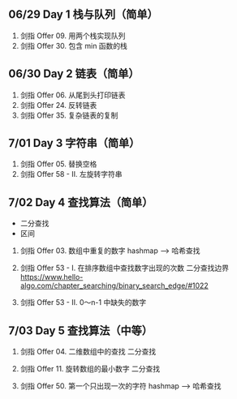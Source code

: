 ## 06/29 **Day 1**  **栈与队列（简单）**
1. 剑指 Offer 09. 用两个栈实现队列
2. 剑指 Offer 30.  包含 min 函数的栈

## 06/30 **Day 2** **链表（简单）**  
1. 剑指 Offer 06. 从尾到头打印链表
2. 剑指 Offer 24. 反转链表
3. 剑指 Offer 35. 复杂链表的复制

## 7/01 **Day 3**  **字符串（简单）**
1. 剑指 Offer 05. 替换空格
2. 剑指 Offer 58 - II. 左旋转字符串

## 7/02 **Day 4**  **查找算法（简单）** 
*  二分查找
*  区间
1. 剑指 Offer 03. 数组中重复的数字
hashmap --> 哈希查找

2. 剑指 Offer 53 - I. 在排序数组中查找数字出现的次数
二分查找边界 https://www.hello-algo.com/chapter_searching/binary_search_edge/#1022

3. 剑指 Offer 53 - II. 0～n-1 中缺失的数字

## 7/03 **Day 5**  **查找算法（中等）**
1. 剑指 Offer 04. 二维数组中的查找
二分查找

2. 剑指 Offer 11. 旋转数组的最小数字
二分查找

3. 剑指 Offer 50. 第一个只出现一次的字符
hashmap --> 哈希查找


